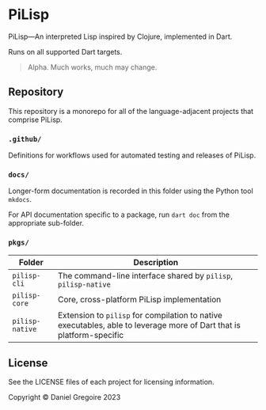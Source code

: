 # PiLisp

PiLisp—An interpreted Lisp inspired by Clojure, implemented in Dart.

Runs on all supported Dart targets.

> Alpha. Much works, much may change.

## Repository

This repository is a monorepo for all of the language-adjacent projects that comprise PiLisp.

### `.github/`

Definitions for workflows used for automated testing and releases of PiLisp.

### `docs/`

Longer-form documentation is recorded in this folder using the Python tool `mkdocs`.

For API documentation specific to a package, run `dart doc` from the appropriate sub-folder.

### `pkgs/`

|Folder|Description|
|---|---|
|`pilisp-cli`|The command-line interface shared by `pilisp`, `pilisp-native`|
|`pilisp-core`|Core, cross-platform PiLisp implementation|
|`pilisp-native`|Extension to `pilisp` for compilation to native executables, able to leverage more of Dart that is platform-specific|

## License

See the LICENSE files of each project for licensing information.

Copyright © Daniel Gregoire 2023
